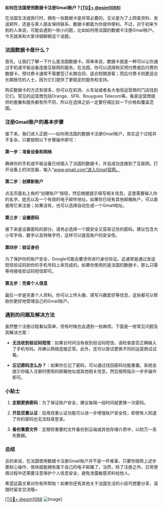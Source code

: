 **如何在法国使用数据卡注册Gmail账户？[[TG💪+ @esim1088](https://t.me/s/esim1088)]**

在法国生活或旅行时，拥有一张数据卡是非常必要的。无论是为了上网查资料、发送邮件，还是与家人朋友保持联系，数据卡都能为你提供便利。不过，对于初来乍到的人来说，可能会遇到一些小问题，比如如何用法国的数据卡注册Gmail账户。今天就来和大家详细聊聊这个话题。

### 法国数据卡是什么？

首先，让我们了解一下什么是法国数据卡。简单来说，数据卡就是一种可以让你通过手机或平板设备连接互联网的服务。在法国，你可以选择购买预付费或后付费的数据卡。预付费卡通常不需要签订长期合同，适合短期游客；而后付费卡则更适合长期居住的人士，因为它们提供了更稳定的服务和支持。

购买数据卡的方式有很多，你可以在机场、火车站或者各大电信运营商的门店找到它们。常见的运营商包括Orange、SFR、Bouygues Telecom等。每家运营商提供的套餐和服务都有所不同，所以在选择之前一定要仔细比较一下价格和覆盖范围。

### 注册Gmail账户的基本步骤

接下来，我们进入正题——如何用法国的数据卡注册Gmail账户。其实这个过程并不复杂，只要按照以下步骤操作即可：

#### 第一步：准备设备和网络

确保你的手机或平板设备已经插入了法国的数据卡，并且成功连接到了互联网。打开设备上的浏览器，输入“www.gmail.com”进入Gmail官网。

#### 第二步：创建新账户

点击页面右上角的“创建账户”按钮，然后根据提示填写相关信息。这里需要输入你的名字、姓氏以及一个有效的电子邮件地址。如果你已经有其他邮箱账户，可以直接用它来注册；如果没有，也可以选择自动生成一个Gmail地址。

#### 第三步：设置密码

接下来是设置密码的部分。请务必选择一个既安全又容易记住的密码。建议包含大小写字母、数字以及特殊字符，这样可以提高账户的安全性。

#### 第四步：验证身份

为了保护你的账户安全，Google可能会要求你进行身份验证。这通常是通过发送短信验证码到你的手机号码上来完成的。如果你使用的是法国的数据卡，那么只需等待接收验证码短信即可。

#### 第五步：完善个人信息

最后一步是完善个人资料。你可以上传头像、填写兴趣爱好等信息，这些都可以帮助你更好地管理自己的Gmail账户。

### 遇到的问题及解决方法

虽然整个注册过程看似简单，但有时候也会遇到一些麻烦。下面是一些常见问题及其解决方案：

- **无法收到验证码短信**：如果长时间没有收到验证码短信，请检查是否正确输入了手机号码，并确认网络连接正常。此外，还可以尝试更换不同的运营商试试看。
  
- **忘记密码怎么办？**：如果你忘记了密码，可以通过找回密码功能重置。系统会提示你输入注册时使用的邮箱地址或其他相关信息，然后按照指示一步步操作即可。

### 小贴士

1. **定期更换密码**：为了保证账户安全，建议每隔一段时间就更换一次密码。
   
2. **开启双重认证**：启用双重认证功能可以进一步增强账户安全性，即使有人知道了你的密码也无法轻易登录。

3. **备份重要文件**：定期将重要的文件备份到云端或其他存储介质中，以防万一丢失数据。

### 总结

总的来说，在法国使用数据卡注册Gmail账户并不是一件难事，只要你按照上述步骤耐心操作，很快就能拥有属于自己的电子邮箱了。当然，除了注册之外，日常使用过程中还需要注意保护个人信息安全，避免泄露敏感资料给他人。

希望这篇文章对你有所帮助！如果你还有其他关于法国生活的小技巧想要分享，请随时留言交流哦~

[[TG💪+ @esim1088](https://t.me/s/esim1088) ![Image](https://i.postimg.cc/4NQfJmqS/Snipaste-2025-05-13-00-14-12.png)]